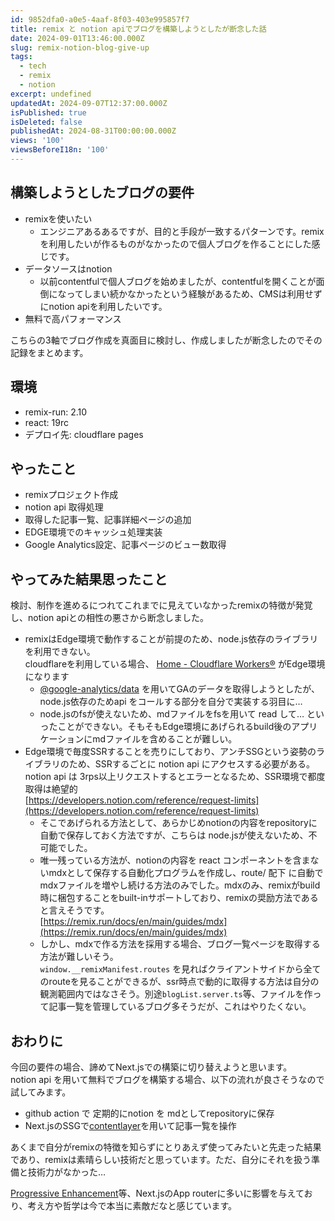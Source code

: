 ```yaml
---
id: 9852dfa0-a0e5-4aaf-8f03-403e995857f7
title: remix と notion apiでブログを構築しようとしたが断念した話
date: 2024-09-01T13:46:00.000Z
slug: remix-notion-blog-give-up
tags:
  - tech
  - remix
  - notion
excerpt: undefined
updatedAt: 2024-09-07T12:37:00.000Z
isPublished: true
isDeleted: false
publishedAt: 2024-08-31T00:00:00.000Z
views: '100'
viewsBeforeI18n: '100'
---
```


  
## 構築しようとしたブログの要件  
  
- remixを使いたい  
	- エンジニアあるあるですが、目的と手段が一致するパターンです。remixを利用したいが作るものがなかったので個人ブログを作ることにした感じです。  
- データソースはnotion  
	- 以前contentfulで個人ブログを始めましたが、contentfulを開くことが面倒になってしまい続かなかったという経験があるため、CMSは利用せずにnotion apiを利用したいです。  
- 無料で高パフォーマンス  
  
こちらの3軸でブログ作成を真面目に検討し、作成しましたが断念したのでその記録をまとめます。  
  
  
## 環境  
  
- remix-run: 2.10  
- react: 19rc  
- デプロイ先: cloudflare pages  
  
## やったこと  
  
- remixプロジェクト作成  
- notion api 取得処理  
- 取得した記事一覧、記事詳細ページの追加  
- EDGE環境でのキャッシュ処理実装  
- Google Analytics設定、記事ページのビュー数取得  
  
## やってみた結果思ったこと  
  
  
検討、制作を進めるにつれてこれまでに見えていなかったremixの特徴が発覚し、notion apiとの相性の悪さから断念しました。  
  
- remixはEdge環境で動作することが前提のため、node.js依存のライブラリを利用できない。  
cloudflareを利用している場合、 [Home - Cloudflare Workers®](https://workers.cloudflare.com/) がEdge環境になります  
	- [@google-analytics/data](https://www.npmjs.com/package/@google-analytics/data) を用いてGAのデータを取得しようとしたが、node.js依存のためapi をコールする部分を自分で実装する羽目に…  
	- node.jsのfsが使えないため、mdファイルをfsを用いて read して… といったことができない。そもそもEdge環境にあげられるbuild後のアプリケーションにmdファイルを含めることが難しい。  
- Edge環境で毎度SSRすることを売りにしており、アンチSSGという姿勢のライブラリのため、SSRするごとに notion api にアクセスする必要がある。  
notion api は 3rps以上リクエストするとエラーとなるため、SSR環境で都度取得は絶望的  
[https://developers.notion.com/reference/request-limits](https://developers.notion.com/reference/request-limits)  
	- そこであげられる方法として、あらかじめnotionの内容をrepositoryに自動で保存しておく方法ですが、こちらは node.jsが使えないため、不可能でした。  
	- 唯一残っている方法が、notionの内容を react コンポーネントを含まないmdxとして保存する自動化プログラムを作成し、route/ 配下 に自動でmdxファイルを増やし続ける方法のみでした。mdxのみ、remixがbuild時に梱包することをbuilt-inサポートしており、remixの奨励方法であると言えそうです。  
	[https://remix.run/docs/en/main/guides/mdx](https://remix.run/docs/en/main/guides/mdx)  
	- しかし、mdxで作る方法を採用する場合、ブログ一覧ページを取得する方法が難しいそう。  
	`window.__remixManifest.routes` を見ればクライアントサイドから全てのrouteを見ることができるが、ssr時点で動的に取得する方法は自分の観測範囲内ではなさそう。別途`blogList.server.ts`等、ファイルを作って記事一覧を管理しているブログ多そうだが、これはやりたくない。  
  
## おわりに  
  
  
今回の要件の場合、諦めてNext.jsでの構築に切り替えようと思います。  
notion api を用いて無料でブログを構築する場合、以下の流れが良さそうなので試してみます。  
  
- github action で 定期的にnotion を mdとしてrepositoryに保存  
- Next.jsのSSGで[contentlayer](https://contentlayer.dev/)を用いて記事一覧を操作  
  
あくまで自分がremixの特徴を知らずにとりあえず使ってみたいと先走った結果であり、remixは素晴らしい技術だと思っています。ただ、自分にそれを扱う準備と技術力がなかった…  
  
  
[Progressive Enhancement](https://remix.run/docs/en/main/discussion/progressive-enhancement)等、Next.jsのApp routerに多いに影響を与えており、考え方や哲学は今で本当に素敵だなと感じています。  
  
